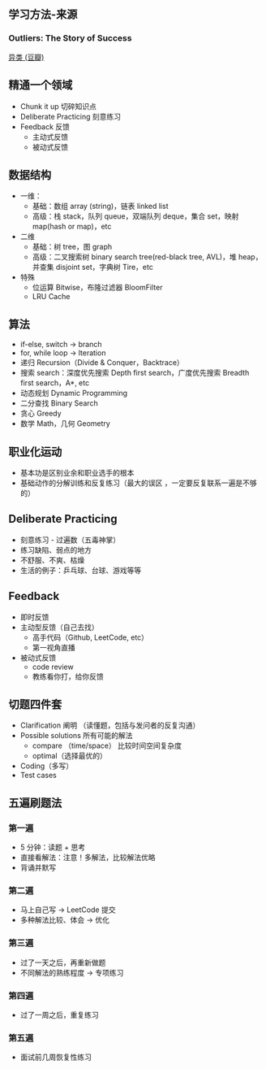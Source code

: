 ## 学习方法-来源
### Outliers: The Story of Success 
[异类 (豆瓣)](https://book.douban.com/subject/25863621/)

## 精通一个领域
- Chunk it up  切碎知识点
- Deliberate Practicing 刻意练习
- Feedback 反馈 
	- 主动式反馈
	- 被动式反馈

## 数据结构
- 一维：
	- 基础：数组 array (string)，链表 linked list
	- 高级：栈 stack，队列 queue，双端队列 deque，集合 set，映射 map(hash or map)，etc
- 二维
	- 基础：树 tree，图 graph
	- 高级：二叉搜索树 binary search tree(red-black tree, AVL)，堆 heap，并查集 disjoint set，字典树 Tire，etc
- 特殊
	- 位运算 Bitwise，布隆过滤器 BloomFilter
	- LRU Cache

## 算法
- if-else, switch -> branch
- for, while loop -> lteration
- 递归 Recursion（Divide & Conquer，Backtrace）
- 搜索 search：深度优先搜索 Depth first search，广度优先搜索 Breadth first search，A*, etc
- 动态规划 Dynamic Programming
- 二分查找 Binary Search
- 贪心 Greedy
- 数学 Math，几何 Geometry

## 职业化运动
- 基本功是区别业余和职业选手的根本
- 基础动作的分解训练和反复练习（最大的误区 ，一定要反复联系一遍是不够的）

## Deliberate Practicing
- 刻意练习 - 过遍数（五毒神掌）
- 练习缺陷、弱点的地方
- 不舒服、不爽、枯燥
- 生活的例子：乒乓球、台球、游戏等等

 ## Feedback
 - 即时反馈
 - 主动型反馈（自己去找）
	 - 高手代码（Github, LeetCode, etc）
	 - 第一视角直播
 - 被动式反馈
	 - code review
	 - 教练看你打，给你反馈

## 切题四件套
-  Clarification  阐明 （读懂题，包括与发问者的反复沟通）
-  Possible solutions 所有可能的解法
	- compare （time/space） 比较时间空间复杂度
	- optimal（选择最优的）
-  Coding（多写）
-  Test cases

## 五遍刷题法

### 第一遍 
- 5 分钟：读题 + 思考
- 直接看解法：注意！多解法，比较解法优略
- 背诵并默写

### 第二遍
- 马上自己写 -> LeetCode 提交
- 多种解法比较、体会 -> 优化

### 第三遍
- 过了一天之后，再重新做题
- 不同解法的熟练程度 -> 专项练习 

### 第四遍
- 过了一周之后，重复练习

### 第五遍
- 面试前几周恢复性练习